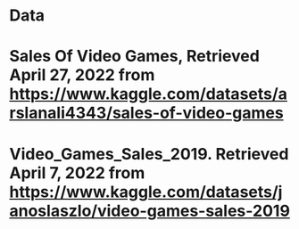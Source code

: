 # Data

# Sales Of Video Games, Retrieved April 27, 2022 from https://www.kaggle.com/datasets/arslanali4343/sales-of-video-games

# Video_Games_Sales_2019. Retrieved April 7, 2022 from https://www.kaggle.com/datasets/janoslaszlo/video-games-sales-2019
